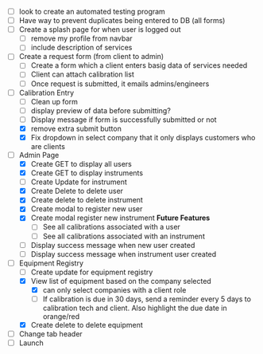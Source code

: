 
- [ ] look to create an automated testing program
- [ ] Have way to prevent duplicates being entered to DB (all forms)
- [ ] Create a splash page for when user is logged out
	- [ ] remove my profile from navbar
	- [ ] include description of services
- [ ] Create a request form (from client to admin)
	- [ ] Create a form which a client enters basig data of services needed
	- [ ] Client can attach calibration list
	- [ ] Once request is submitted, it emails admins/engineers
- [ ] Calibration Entry
	- [ ] Clean up form
	- [ ] display preview of data before submitting?
	- [ ] Display message if form is successfully submitted or not
	- [x] remove extra submit button
	- [x]  Fix dropdown in select company that it only displays customers who are clients
- [ ] Admin Page
	- [x] Create GET to display all users
	- [x] Create GET to display  instruments
	- [ ] Create Update for instrument
	- [x] Create Delete to delete user
	- [x] Create delete to delete instrument
	- [x] Create modal to register new user
	- [x] Create modal register new instrument
		**Future Features**
		- [ ] See all calibrations associated with a user
		- [ ] See all calibrations associated with an instrument
	- [ ] Display success message when new user created
	- [ ]  Display success message when instrument user created
- [ ] Equipment Registry
	- [ ] Create update for equipment registry
	- [x] View list of equipment based on the company selected
		- [x] can only select companies with a client role
		- [ ] If calibration is due in 30 days, send a reminder every 5 days to calibration tech and client. Also highlight the due date in orange/red
	- [x]  Create delete to delete equipment
- [ ] Change tab header
- [ ] Launch